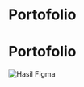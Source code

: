 ﻿# Portofolio
# Portofolio

![Hasil Figma](https://user-images.githubusercontent.com/125850444/220013594-0e4702be-a757-4173-9dc0-bd2417471354.png)
